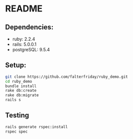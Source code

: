 # README

## Dependencies:
* ruby: 2.2.4
* rails: 5.0.0.1
* postgreSQL: 9.5.4

## Setup:
```sh
git clone https://github.com/falterfriday/ruby_demo.git
cd ruby_demo
bundle install
rake db:create
rake db:migrate
rails s
```

## Testing
```sh
rails generate rspec:install
rspec spec
```
